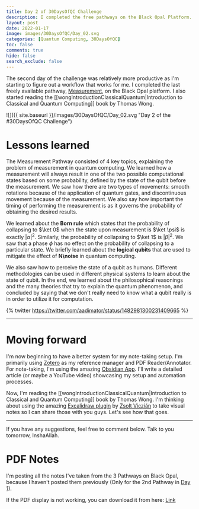 ```yaml
---
title: Day 2 of 30DaysOfQC Challenge
description: I completed the free pathways on the Black Opal Platform. I'm sharing my notes (PDF as well) here. I've also started reading the Introduction to Classical and Quantum Computing]] book by Thomas Wong.
layout: post
date: 2022-01-17
image: images/30DaysOfQC/Day_02.svg
categories: [Quantum Computing, 30DaysOfQC]
toc: false
comments: true
hide: false
search_exclude: false
---
```


The second day of the challenge was relatively more productive as I'm starting to figure out a workflow that works for me. I completed the last freely available pathway, [Measurement](https://black.q-ctrl.com/skill/measurement), on the Black Opal platform. I also started reading the [[wongIntroductionClassicalQuantum|Introduction to Classical and Quantum Computing]] book by Thomas Wong.

![]({{ site.baseurl }}/images/30DaysOfQC/Day_02.svg "Day 2 of the #30DaysOfQC Challenge")

# Lessons learned

The Measurement Pathway consisted of 4 key topics, explaining the problem of measurement in quantum computing. We learned how a measurement will always result in one of the two possible computational states based on some probability, defined by the state of the qubit before the measurement. We saw how there are two types of movements: smooth rotations because of the application of quantum gates, and discontinuous movement because of the measurement. We also say how important the timing of performing the measurement is as it governs the probability of obtaining the desired results.

We learned about the **Born rule** which states that the probability of collapsing to $\ket 0$ when the state upon measurement is $\ket \psi$ is exactly $|\alpha|^2$. Similarly, the probability of collapsing to $\ket 1$ is $|\beta|^2$. We saw that a phase $\phi$ has no effect on the probability of collapsing to a particular state. We briefly learned about the **logical qubits** that are used to mitigate the effect of **N\noise** in quantum computing.

We also saw how to perceive the state of a qubit as humans. Different methodologies can be used in different physical systems to learn about the state of qubit. In the end, we learned about the philosophical reasonings and the many theories that try to explain the quantum phenomenon, and concluded by saying that we don't really need to know what a qubit really is in order to utilize it for computation.

{% twitter https://twitter.com/aadimator/status/1482981300231409665 %}

---

# Moving forward

I'm now beginning to have a better system for my note-taking setup. I'm primarily using [Zotero](https://www.zotero.org/) as my reference manager and PDF Reader/Annotator. For note-taking, I'm using the amazing [Obsidian App](http://obsidian.md/). I'll write a detailed article (or maybe a YouTube video) showcasing my setup and automation processes.

Now, I'm reading the [[wongIntroductionClassicalQuantum|Introduction to Classical and Quantum Computing]] book by Thomas Wong. I'm thinking about using the amazing [Excalidraw plugin](https://github.com/zsviczian/obsidian-excalidraw-plugin) by [Zsolt Viczián](https://www.youtube.com/channel/UCC0gns4a9fhVkGkngvSumAQ/featured) to take visual notes so I can share those with you guys. Let's see how that goes.

---

If you have any suggestions, feel free to comment below. Talk to you tomorrow, InshaAllah.

# PDF Notes

I'm posting all the notes I've taken from the 3 Pathways on Black Opal, because I haven't posted them previously (Only for the 2nd Pathway in [Day 1](./2022-01-16-30DaysOfQC_Day_01.md)).

<object data="{{ site.baseurl }}/assets/pdf/30DaysOfQC/Black_Opal_Notes.pdf" title="PDF Notes for Black Opal" width="100%" height="1000" type='application/pdf'>

<p>If the PDF display is not working, you can download it from here: <a href="{{ site.baseurl }}/assets/pdf/30DaysOfQC/Black_Opal_Notes.pdf">Link</a></p>
</object>

